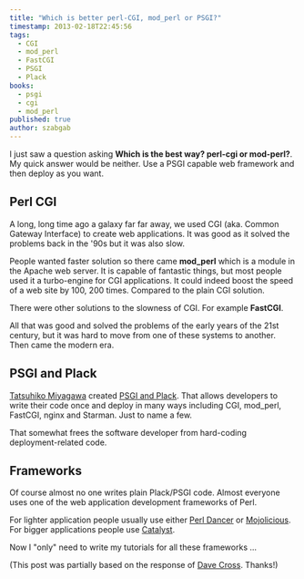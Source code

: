 ```yaml
---
title: "Which is better perl-CGI, mod_perl or PSGI?"
timestamp: 2013-02-18T22:45:56
tags:
  - CGI
  - mod_perl
  - FastCGI
  - PSGI
  - Plack
books:
  - psgi
  - cgi
  - mod_perl
published: true
author: szabgab
---
```



I just saw a question asking **Which is the best way? perl-cgi or mod-perl?**. My quick answer would be neither.
Use a PSGI capable web framework and then deploy as you want.


## Perl CGI

A long, long time ago a galaxy far far away, we used CGI (aka. Common Gateway Interface) to create web applications.
It was good as it solved the problems back in the '90s but it was also slow.

People wanted faster solution so there came **mod_perl** which is a module in the Apache web server.
It is capable of fantastic things, but most people used it a turbo-engine for CGI applications.
It could indeed boost the speed of a web site by 100, 200 times. Compared to the plain CGI solution.

There were other solutions to the slowness of CGI. For example **FastCGI**.

All that was good and solved the problems of the early years of the 21st century, but it was hard to move
from one of these systems to another. Then came the modern era.

## PSGI and Plack

[Tatsuhiko Miyagawa](http://bulknews.typepad.com/) created <a href="http://plackperl.org/">PSGI and
Plack</a>. That allows developers to write their code once and deploy in many ways including CGI, mod_perl, FastCGI,
nginx and Starman. Just to name a few.

That somewhat frees the software developer from hard-coding deployment-related code.

## Frameworks

Of course almost no one writes plain Plack/PSGI code. Almost everyone uses one of the web application development
frameworks of Perl.

For lighter application people usually use either [Perl Dancer](/dancer)
or [Mojolicious](/mojolicious).
For bigger applications people use [Catalyst](/catalyst).

Now I "only" need to write my tutorials for all these frameworks ...

(This post was partially based on the response of [Dave Cross](http://perlhacks.com/). Thanks!)

